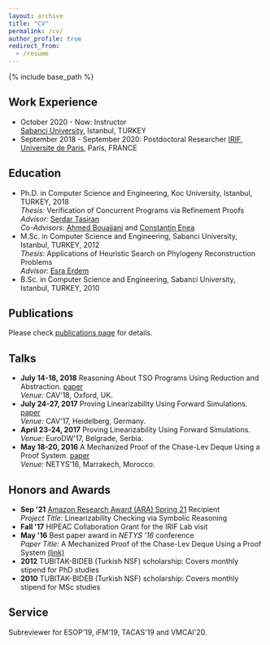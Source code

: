 ```yaml
---
layout: archive
title: "CV"
permalink: /cv/
author_profile: true
redirect_from:
  - /resume
---
```


{% include base_path %}

Work Experience
-----
* October 2020 - Now: Instructor  
[Sabanci University](https://www.sabanciuniv.edu/en/), Istanbul, TURKEY
* September 2018 - September 2020: Postdoctoral Researcher
[IRIF](https://www.irif.fr/), [Universite de Paris](https://u-paris.fr/en/), Paris, FRANCE

Education
-----
* Ph.D. in Computer Science and Engineering, Koc University, Istanbul, TURKEY, 2018  
_Thesis:_ Verification of Concurrent Programs via Refinement Proofs  
_Advisor:_ [Serdar Tasiran](https://www.amazon.jobs/en/pioneers/serdar-t)  
_Co-Advisors:_ [Ahmed Bouajjani](https://www.irif.fr/~abou/) and [Constantin Enea](https://www.irif.fr/~cenea/)
* M.Sc. in Computer Science and Engineering, Sabanci University, Istanbul, TURKEY, 2012  
_Thesis:_ Applications of Heuristic Search on Phylogeny Reconstruction Problems  
_Advisor:_ [Esra Erdem](http://people.sabanciuniv.edu/esraerdem/)
* B.Sc. in Computer Science and Engineering, Sabanci University, Istanbul, TURKEY, 2010


Publications
-----
Please check [publications page](http://www.suhamutluergil.com/publications/) for details.

Talks
-----
* **July 14-18, 2018** Reasoning About TSO Programs Using Reduction and Abstraction. [paper](http://www.suhamutluergil.com/publication/2018-01-cav)  
_Venue:_ CAV'18, Oxford, UK.
* **July 24-27, 2017** Proving Linearizability Using Forward Simulations. [paper](http://www.suhamutluergil.com/publication/2017-01-cav)  
_Venue:_ CAV'17, Heidelberg, Germany.
* **April 23-24, 2017** Proving Linearizability Using Forward Simulations.  
_Venue:_ EuroDW'17, Belgrade, Serbia.
* **May 18-20, 2016** A Mechanized Proof of the Chase-Lev Deque Using a Proof System. [paper](http://www.suhamutluergil.com/publication/2016-01-netys)  
_Venue:_ NETYS'16, Marrakech, Morocco.


Honors and Awards
-----
* **Sep '21** [Amazon Research Award (ARA) Spring 21](https://www.amazon.science/research-awards/program-updates/spring-2021-amazon-research-awards-recipients-announced) Recipient  
_Project Title:_ Linearizability Checking via Symbolic Reasoning
* **Fall '17** HIPEAC Collaboration Grant for the IRIF Lab visit
* **May '16** Best paper award in _NETYS '16_ conference  
_Paper Title:_ A Mechanized Proof of the Chase-Lev Deque Using a Proof System [(link)](http://www.suhamutluergil.com/publication/2016-01-netys) 
* **2012** TUBITAK-BIDEB (Turkish NSF) scholarship: Covers monthly stipend for PhD studies
* **2010** TUBITAK-BIDEB (Turkish NSF) scholarship: Covers monthly stipend for MSc studies

Service
-----
Subreviewer for ESOP'19, iFM'19, TACAS'19 and VMCAI'20.